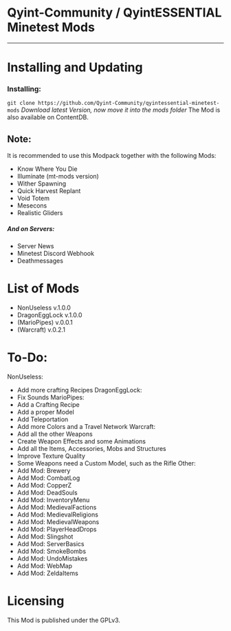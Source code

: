 # Qyint-Community / QyintESSENTIAL Minetest Mods
- - -

# Installing and Updating
### Installing:
`git clone https://github.com/Qyint-Community/qyintessential-minetest-mods` *Download latest Version, now move it into the mods folder*
The Mod is also available on ContentDB.

## Note:
It is recommended to use this Modpack together with the following Mods:
- Know Where You Die
- Illuminate (mt-mods version)
- Wither Spawning
- Quick Harvest Replant
- Void Totem
- Mesecons
- Realistic Gliders
##### And on Servers:
- Server News
- Minetest Discord Webhook
- Deathmessages

# List of Mods
- NonUseless v.1.0.0
- DragonEggLock v.1.0.0
- (MarioPipes) v.0.0.1
- (Warcraft) v.0.2.1

# To-Do:
NonUseless:
- Add more crafting Recipes
DragonEggLock:
- Fix Sounds
MarioPipes:
- Add a Crafting Recipe
- Add a proper Model
- Add Teleportation
- Add more Colors and a Travel Network
Warcraft:
- Add all the other Weapons
- Create Weapon Effects and some Animations
- Add all the Items, Accessories, Mobs and Structures
- Improve Texture Quality
- Some Weapons need a Custom Model, such as the Rifle
Other:
- Add Mod: Brewery
- Add Mod: CombatLog
- Add Mod: CopperZ
- Add Mod: DeadSouls
- Add Mod: InventoryMenu
- Add Mod: MedievalFactions
- Add Mod: MedievalReligions
- Add Mod: MedievalWeapons
- Add Mod: PlayerHeadDrops
- Add Mod: Slingshot
- Add Mod: ServerBasics
- Add Mod: SmokeBombs
- Add Mod: UndoMistakes
- Add Mod: WebMap
- Add Mod: ZeldaItems

# Licensing
This Mod is published under the GPLv3.

